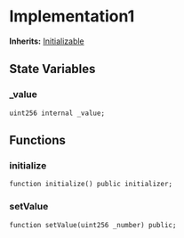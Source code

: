 # Implementation1
**Inherits:**
[Initializable](/lib/solady/src/utils/Initializable.sol/abstract.Initializable.md)


## State Variables
### _value

```solidity
uint256 internal _value;
```


## Functions
### initialize


```solidity
function initialize() public initializer;
```

### setValue


```solidity
function setValue(uint256 _number) public;
```

